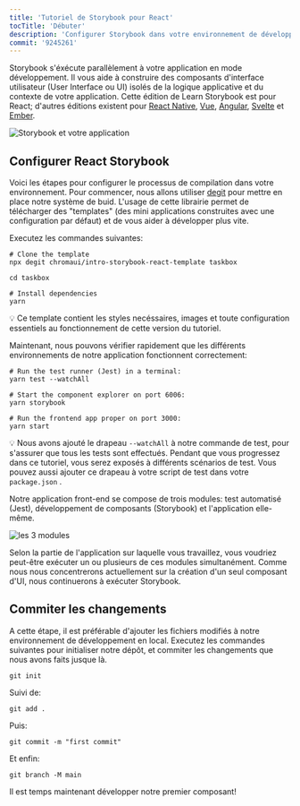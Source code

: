 ```yaml
---
title: 'Tutoriel de Storybook pour React'
tocTitle: 'Débuter'
description: 'Configurer Storybook dans votre environnement de développement'
commit: '9245261'
---
```


Storybook s'éxécute parallèlement à votre application en mode développement. Il vous aide à construire des composants d'interface utilisateur (User Interface ou UI) isolés de la logique applicative et du contexte de votre application. Cette édition de Learn Storybook est pour React; d'autres éditions existent pour [React Native](/intro-to-storybook/react-native/en/get-started), [Vue](/intro-to-storybook/vue/fr/get-started), [Angular](/intro-to-storybook/angular/en/get-started), [Svelte](/intro-to-storybook/svelte/en/get-started) et [Ember](/intro-to-storybook/ember/en/get-started).

![Storybook et votre application](/intro-to-storybook/storybook-relationship.jpg)

## Configurer React Storybook

Voici les étapes pour configurer le processus de compilation dans votre environnement. Pour commencer, nous allons utiliser [degit](https://github.com/Rich-Harris/degit) pour mettre en place notre système de buid. L'usage de cette librairie permet de télécharger des "templates" (des mini applications construites avec une configuration par défaut) et de vous aider à développer plus vite.

Executez les commandes suivantes:

```shell:clipboard=false
# Clone the template
npx degit chromaui/intro-storybook-react-template taskbox

cd taskbox

# Install dependencies
yarn
```

<div class="aside">
💡 Ce template contient les styles necéssaires, images et toute configuration essentiels au fonctionnement de cette version du tutoriel.
</div>

Maintenant, nous pouvons vérifier rapidement que les différents environnements de notre application fonctionnent correctement:

```shell:clipboard=false
# Run the test runner (Jest) in a terminal:
yarn test --watchAll

# Start the component explorer on port 6006:
yarn storybook

# Run the frontend app proper on port 3000:
yarn start
```

<div class="aside">
💡 Nous avons ajouté le drapeau <code>--watchAll</code> à notre commande de test, pour s'assurer que tous les tests sont effectués. Pendant que vous progressez dans ce tutoriel, vous serez exposés à différents scénarios de test. Vous pouvez aussi ajouter ce drapeau à votre script de test dans votre <code>package.json</code> .
</div>

Notre application front-end se compose de trois modules: test automatisé (Jest), développement de composants (Storybook) et l'application elle-même.

![les 3 modules](/intro-to-storybook/app-three-modalities.png)

Selon la partie de l'application sur laquelle vous travaillez, vous voudriez peut-être exécuter un ou plusieurs de ces modules simultanément. Comme nous nous concentrerons actuellement sur la création d'un seul composant d'UI, nous continuerons à exécuter Storybook.

## Commiter les changements

A cette étape, il est préférable d'ajouter les fichiers modifiés à notre environnement de développement en local. Executez les commandes suivantes pour initialiser notre dépôt, et commiter les changements que nous avons faits jusque là.

```shell
git init
```

Suivi de:

```shell
git add .
```

Puis:

```shell
git commit -m "first commit"
```

Et enfin:

```shell
git branch -M main
```

Il est temps maintenant développer notre premier composant!
